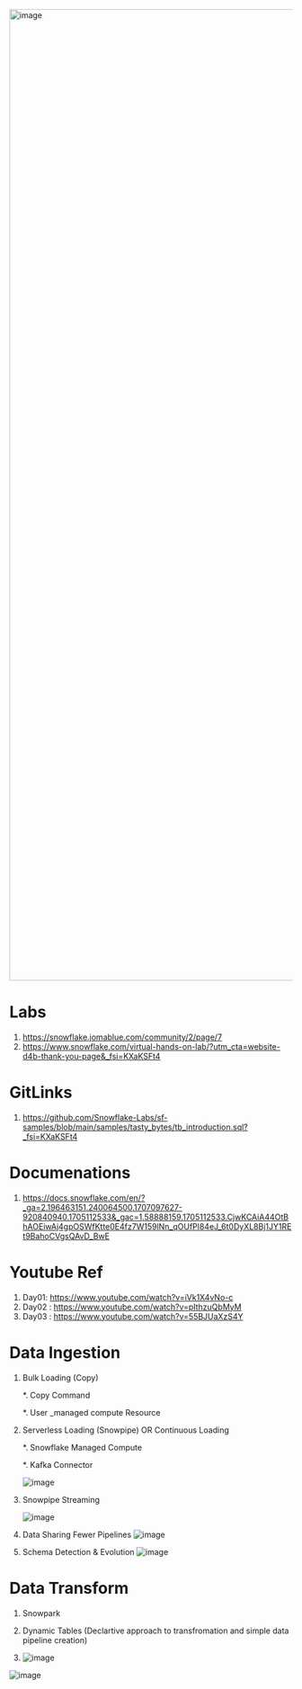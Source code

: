 
<img width="1728" alt="image" src="https://github.com/anjijava16/SnowFlakeDBUtils_RedShiftUtils/assets/5849522/760d2391-7aa8-4867-b1dd-27929ab218a8">



# Labs
1. https://snowflake.jomablue.com/community/2/page/7
1. https://www.snowflake.com/virtual-hands-on-lab/?utm_cta=website-d4b-thank-you-page&_fsi=KXaKSFt4

# GitLinks
1. https://github.com/Snowflake-Labs/sf-samples/blob/main/samples/tasty_bytes/tb_introduction.sql?_fsi=KXaKSFt4

# Documenations
1. https://docs.snowflake.com/en/?_ga=2.196463151.240064500.1707097627-920840940.1705112533&_gac=1.58888159.1705112533.CjwKCAiA44OtBhAOEiwAj4gpOSWfKtte0E4fz7W159lNn_qOUfPl84eJ_6t0DyXL8Bj1JY1REt9BahoCVgsQAvD_BwE

# Youtube Ref
1. Day01: https://www.youtube.com/watch?v=iVk1X4vNo-c
2. Day02 : https://www.youtube.com/watch?v=pIthzuQbMyM
3. Day03 : https://www.youtube.com/watch?v=55BJUaXzS4Y


# Data Ingestion

1. Bulk Loading (Copy)

   *. Copy Command
   
   *. User _managed compute Resource

   
3. Serverless Loading (Snowpipe) OR Continuous Loading 

   *.   Snowflake Managed Compute
   
   *.   Kafka Connector


   ![image](https://github.com/anjijava16/SnowFlakeDBUtils_RedShiftUtils/assets/5849522/292f52ef-34ba-4600-959c-2c9bb91a338a)

4. Snowpipe Streaming

   ![image](https://github.com/anjijava16/SnowFlakeDBUtils_RedShiftUtils/assets/5849522/1216c912-695a-4672-9677-388c157c111b)

5. Data Sharing  Fewer Pipelines
      ![image](https://github.com/anjijava16/SnowFlakeDBUtils_RedShiftUtils/assets/5849522/62cec2ef-662c-4f72-8ba5-49ae4d8d7102)


6. Schema Detection & Evolution
   ![image](https://github.com/anjijava16/SnowFlakeDBUtils_RedShiftUtils/assets/5849522/2e2c2701-b755-4647-a9d8-f9b346473fc9)




# Data Transform 
1. Snowpark
2. Dynamic Tables (Declartive approach to transfromation and simple data pipeline creation)
   
1. ![image](https://github.com/anjijava16/SnowFlakeDBUtils_RedShiftUtils/assets/5849522/88f5f167-3933-4f05-a0cb-02351c67af15)

![image](https://github.com/anjijava16/SnowFlakeDBUtils_RedShiftUtils/assets/5849522/b9ef3586-665c-489e-8133-76f49da38c3f)
